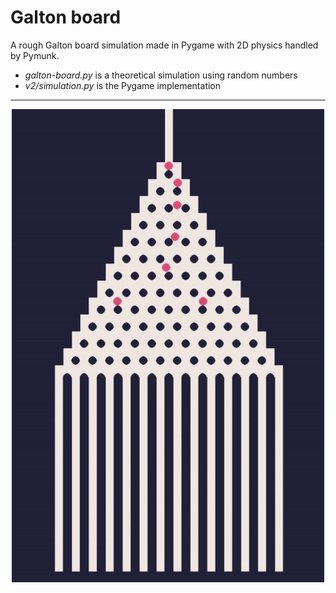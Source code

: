 # Galton board

A rough Galton board simulation made in Pygame with 2D physics handled by Pymunk.

- *galton-board.py* is a theoretical simulation using random numbers
- *v2/simulation.py* is the Pygame implementation

---
<p align="center">
    <img src="images/peg.gif" alt="gif" width="500px"/>
<p>
